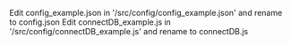 Edit config_example.json in '/src/config/config_example.json' and rename to config.json
Edit connectDB_example.js in '/src/config/connectDB_example.js' and rename to connectDB.js

